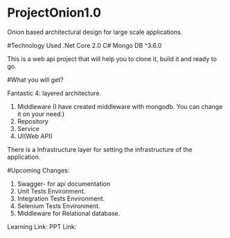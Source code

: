 # ProjectOnion1.0
Onion based architectural design for large scale applications.

#Technology Used
.Net Core 2.0
C#
Mongo DB ^3.6.0

This is a web api project that will help you to clone it, build it and ready to go.

#What you will get?

Fantastic 4: layered architecture.
1. Middleware (I have created middleware with mongodb. You can change it on your need.)
2. Repository
3. Service
4. UI(Web API)

There is a Infrastructure layer for setting the infrastructure of the application.

#Upcoming Changes:
1. Swagger- for api documentation
2. Unit Tests Environment.
3. Integration Tests Environment.
4. Selenium Tests Environment.
5. Middleware for Relational database.

Learning Link:
PPT Link:
